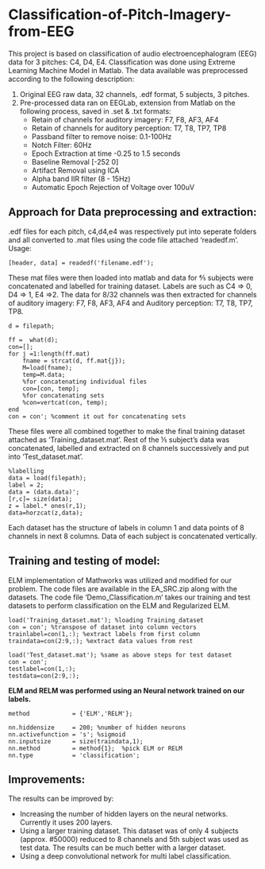 # Classification-of-Pitch-Imagery-from-EEG
This project is based on classification of audio electroencephalogram (EEG) data for 3 pitches: C4, D4, E4. Classification was done using Extreme Learning Machine Model in Matlab. 
The data available was preprocessed according to the following description:

1. Original EEG raw data, 32 channels, .edf format, 5 subjects, 3 pitches.
2. Pre-processed data ran on EEGLab, extension from Matlab on the following process, saved in .set & .txt formats:
    - Retain of channels for auditory imagery: F7, F8, AF3, AF4
    - Retain of channels for auditory perception: T7, T8, TP7, TP8
    - Passband filter to remove noise: 0.1-100Hz
    - Notch Filter: 60Hz
    - Epoch Extraction at time -0.25 to 1.5 seconds
    - Baseline Removal [-252 0]
    - Artifact Removal using ICA
    - Alpha band IIR filter (8 - 15Hz)
    - Automatic Epoch Rejection of Voltage over 100uV

## Approach for Data preprocessing and extraction:

.edf files for each pitch, c4,d4,e4 was respectively put into seperate folders and all converted to .mat files using the code file attached ‘readedf.m’. Usage: 

```
[header, data] = readedf('filename.edf');
```

These mat files were then loaded into matlab and data for ⅘ subjects were concatenated and labelled for training dataset. 
Labels are such as C4 => 0, D4 => 1, E4 =>2. The data for 8/32 channels was then extracted for channels of auditory imagery: F7, F8, AF3, AF4 and Auditory perception: T7, T8, TP7, TP8.
```
d = filepath;

ff =  what(d);
con=[];
for j =1:length(ff.mat)
    fname = strcat(d, ff.mat{j});
    M=load(fname);
    temp=M.data;
    %for concatenating individual files
    con=[con, temp]; 
    %for concatenating sets
    %con=vertcat(con, temp); 
end
con = con'; %comment it out for concatenating sets

```
 These files were all combined together to make the final training dataset attached as ‘Training_dataset.mat’. Rest of the ⅕ subject’s data was concatenated, labelled and extracted on 8 channels successively and put into ‘Test_dataset.mat’. 

```
%labelling
data = load(filepath);
label = 2;
data = (data.data)';
[r,c]= size(data);
z = label.* ones(r,1);
data=horzcat(z,data);

```
Each dataset has the structure of labels in column 1 and data points of 8 channels in next 8 columns. Data of each subject is concatenated vertically. 

## Training and testing of model:

ELM implementation of Mathworks was utilized and modified for our problem. The code files are available in the EA_SRC.zip along with the datasets. The code file ‘Demo_Classification.m’ takes our training and test datasets to perform classification on the ELM and Regularized ELM.
```
load('Training_dataset.mat'); %loading Training_dataset
con = con'; %transpose of dataset into column vectors
trainlabel=con(1,:); %extract labels from first column
traindata=con(2:9,:); %extract data values from rest
```
```
load('Test_dataset.mat'); %same as above steps for test dataset
con = con';
testlabel=con(1,:);
testdata=con(2:9,:);
```

**ELM and RELM was performed using an Neural network trained on our labels.**
```
method            = {'ELM','RELM'};

nn.hiddensize     = 200; %number of hidden neurons
nn.activefunction = 's'; %sigmoid
nn.inputsize      = size(traindata,1);
nn.method         = method{1};  %pick ELM or RELM
nn.type           = 'classification';
```

## Improvements:
The results can be improved by:
- Increasing the number of hidden layers on the neural networks. Currently it uses 200 layers.
- Using a larger training dataset. This dataset was of only 4 subjects (approx.  #50000)  reduced to 8 channels and 5th subject was used as test data. The results can be much better with a larger dataset. 
- Using a deep convolutional network for multi label classification. 

